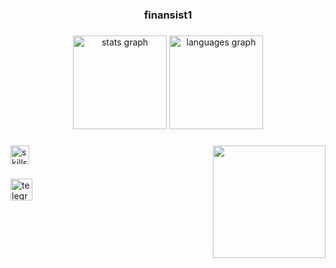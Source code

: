 <h3 align="center">finansist1</h3>

###

<div align="center">
  <img src="https://github-readme-stats.vercel.app/api?username=finansist1&hide_title=true&hide_rank=true&show_icons=true&include_all_commits=true&count_private=true&disable_animations=false&theme=vue-dark&locale=en&hide_border=true" height="150" alt="stats graph"  />
  <img src="https://github-readme-stats.vercel.app/api/top-langs?username=finansist1&locale=en&hide_title=true&layout=compact&langs_count=6&theme=vue-dark&hide_border=true" height="150" alt="languages graph"  />
</div>

###

<img align="right" height="180" src="https://media.giphy.com/media/USV0ym3bVWQJJmNu3N/giphy.gif"  />

###

<div align="left">
  <img src="https://skillicons.dev/icons?i=python,django,git,postgresql" height="30" alt="skills" />
</div>

###

<div align="left">
  <a href="https://t.me/your_tg" target="_blank">
    <img src="https://img.shields.io/static/v1?message=Telegram&logo=telegram&label=&color=2CA5E0&logoColor=white&labelColor=&style=for-the-badge" height="35" alt="telegram logo"  />
  </a>
</div>
